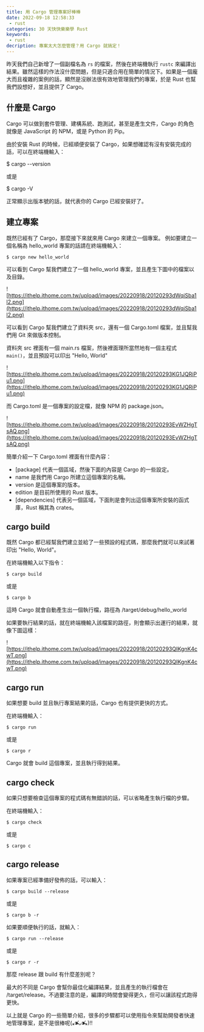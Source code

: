 ```yaml
---
title: 用 Cargo 管理專案好棒棒
date: 2022-09-18 12:58:33
 - rust
categories: 30 天快快樂樂學 Rust
keywords:
 - rust
decription: 專案太大怎麼管理？用 Cargo 就搞定！
---
```


昨天我們自己新增了一個副檔名為 `rs` 的檔案，然後在終端機執行 `rustc` 來編譯出結果。雖然這樣的作法沒什麼問題，但是只適合用在簡單的情況下。如果是一個龐大而且複雜的案例的話，顯然是沒辦法很有效地管理我們的專案，於是 Rust 也幫我們設想好，並且提供了 Cargo。

## 什麼是 Cargo

Cargo 可以做到套件管理、建構系統、跑測試，甚至是產生文件，Cargo 的角色就像是 JavaScript 的 NPM，或是 Python 的 Pip。

由於安裝 Rust 的時候，已經順便安裝了 Cargo，如果想確認有沒有安裝完成的話，可以在終端機輸入：

$ cargo --version

或是

$ cargo -V

正常顯示出版本號的話，就代表你的 Cargo 已經安裝好了。

## 建立專案

既然已經有了 Cargo，那麼接下來就來用 Cargo 來建立一個專案。
例如要建立一個名稱為 hello_world 專案的話請在終端機輸入：

```
$ cargo new hello_world
```

可以看到 Cargo 幫我們建立了一個 hello_world 專案，並且產生下圖中的檔案以及目錄。

![https://ithelp.ithome.com.tw/upload/images/20220918/20120293dWqiSba1l2.png](https://ithelp.ithome.com.tw/upload/images/20220918/20120293dWqiSba1l2.png)

可以看到 Cargo 幫我們建立了資料夾 src，還有一個 Cargo.toml 檔案，並且幫我們用 Git 來做版本控制。

資料夾 src 裡面有一個 main.rs 檔案，然後裡面理所當然地有一個主程式 `main()`，並且預設可以印出 "Hello, World"

![https://ithelp.ithome.com.tw/upload/images/20220918/20120293KG1JQRiPu1.png](https://ithelp.ithome.com.tw/upload/images/20220918/20120293KG1JQRiPu1.png)

而 Cargo.toml 是一個專案的設定檔，就像 NPM 的 package.json。

![https://ithelp.ithome.com.tw/upload/images/20220918/20120293EvWZHgTsAQ.png](https://ithelp.ithome.com.tw/upload/images/20220918/20120293EvWZHgTsAQ.png)

簡單介紹一下 Cargo.toml 裡面有什麼內容：

- [package] 代表一個區域，然後下面的內容是 Cargo 的一些設定。
- name 是我們用 Cargo 所建立這個專案的名稱。
- version 是這個專案的版本。
- edition 是目前所使用的 Rust 版本。
- [dependencies] 代表另一個區域，下面則是會列出這個專案所安裝的函式庫，Rust 稱其為 crates。

## cargo build

既然 Cargo 都已經幫我們建立並給了一些預設的程式碼，那麼我們就可以來試著印出 "Hello, World"。

在終端機輸入以下指令：

```
$ cargo build
```

或是

```
$ cargo b
```

這時 Cargo 就會自動產生出一個執行檔，路徑為 /target/debug/hello_world

如果要執行結果的話，就在終端機輸入該檔案的路徑，則會顯示出運行的結果，就像下圖這樣：

![https://ithelp.ithome.com.tw/upload/images/20220918/20120293QIKgnK4cwT.png](https://ithelp.ithome.com.tw/upload/images/20220918/20120293QIKgnK4cwT.png)

## cargo run

如果想要 build 並且執行專案結果的話，Cargo 也有提供更快的方式。

在終端機輸入：

```
$ cargo run
```

或是

```
$ cargo r
```

Cargo 就會 build 這個專案，並且執行得到結果。

## cargo check

如果只想要檢查這個專案的程式碼有無錯誤的話，可以省略產生執行檔的步驟。

在終端機輸入：

```
$ cargo check
```

或是

```
$ cargo c
```

## cargo release

如果專案已經準備好發佈的話，可以輸入：

```
$ cargo build --release
```

或是

```
$ cargo b -r
```

如果要順便執行的話，就輸入：

```
$ cargo run --release
```

或是

```
$ cargo r -r
```

那麼 release 跟 build 有什麼差別呢？

最大的不同是 Cargo 會幫你最佳化編譯結果，並且產生的執行檔會在 /target/release。不過要注意的是，編譯的時間會變得更久，但可以讓該程式跑得更快。

以上就是 Cargo 的一些簡單介紹，很多的步驟都可以使用指令來幫助開發者快速地管理專案，是不是很棒呢(⁎⁍̴̛ᴗ⁍̴̛⁎)‼
